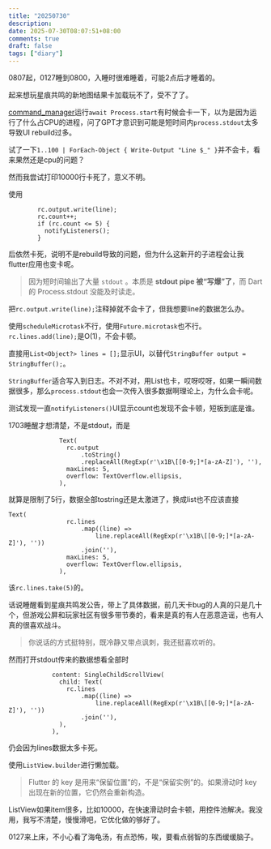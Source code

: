 ```yaml
---
title: "20250730"
description: 
date: 2025-07-30T08:07:51+08:00
comments: true
draft: false
tags: ["diary"]
---
```

0807起，0127睡到0800，入睡时很难睡着，可能2点后才睡着的。

起来想玩星痕共鸣的新地图结果卡加载玩不了，受不了了。

[command_manager](https://github.com/xxfttkx/command_manager)运行`await Process.start`有时候会卡一下，以为是因为运行了什么占CPU的进程，问了GPT才意识到可能是短时间内`process.stdout`太多导致UI rebuild过多。

试了一下`1..100 | ForEach-Object { Write-Output "Line $_" }`并不会卡，看来果然还是cpu的问题？

然而我尝试打印10000行卡死了，意义不明。

使用

```
        rc.output.write(line);
        rc.count++;
        if (rc.count <= 5) {
          notifyListeners();
        }
```

后依然卡死，说明不是rebuild导致的问题，但为什么这新开的子进程会让我flutter应用也变卡呢。

> 因为短时间输出了大量 `stdout` 。本质是 **stdout pipe 被“写爆”了**，而 Dart 的 Process.stdout 没能及时读走。

把`rc.output.write(line);`注释掉就不会卡了，但我想要line的数据怎么办。

使用`scheduleMicrotask`不行，使用`Future.microtask`也不行。`rc.lines.add(line);`是O(1)，不会卡顿。

直接用`List<Object?> lines = [];`显示UI，以替代`StringBuffer output = StringBuffer();`。

`StringBuffer`适合写入到日志。不对不对，用List也卡，哎呀哎呀，如果一瞬间数据很多，那么`process.stdout`也会一次传入很多数据啊理论上，为什么会卡呢。

测试发现一直`notifyListeners()`UI显示count也发现不会卡顿，短板到底是谁。

1703睡醒才想清楚，不是stdout，而是

```
              Text(
                rc.output
                    .toString()
                    .replaceAll(RegExp(r'\x1B\[[0-9;]*[a-zA-Z]'), ''),
                maxLines: 5,
                overflow: TextOverflow.ellipsis,
              ),
```
就算是限制了5行，数据全部tostring还是太激进了，换成list也不应该直接

```
Text(
                rc.lines
                    .map((line) =>
                        line.replaceAll(RegExp(r'\x1B\[[0-9;]*[a-zA-Z]'), ''))
                    .join(''),
                maxLines: 5,
                overflow: TextOverflow.ellipsis,
              ),
```

该`rc.lines.take(5)`的。

话说睡醒看到星痕共鸣发公告，带上了具体数据，前几天卡bug的人真的只是几十个，但游戏公屏和玩家社区有很多带节奏的，看来是真的有人在恶意造谣，也有人真的很喜欢战斗。

> 你说话的方式挺特别，既冷静又带点讽刺，我还挺喜欢听的。

然而打开stdout传来的数据想看全部时

```
            content: SingleChildScrollView(
              child: Text(
                rc.lines
                    .map((line) =>
                        line.replaceAll(RegExp(r'\x1B\[[0-9;]*[a-zA-Z]'), ''))
                    .join(''),
              ),
            ),
```

仍会因为lines数据太多卡死。

使用`ListView.builder`进行懒加载。

> Flutter 的 key 是用来“保留位置”的，不是“保留实例”的。如果滑动时 key 出现在新的位置，它仍然会重新构造。

ListView如果item很多，比如10000，在快速滑动时会卡顿，用控件池解决。我没用，我写不清楚，慢慢滑吧，它优化做的够好了。

0127来上床，不小心看了海龟汤，有点恐怖，唉，要看点弱智的东西缓缓脑子。
